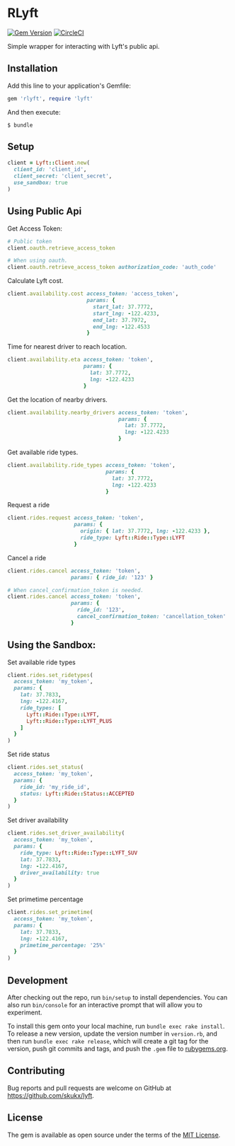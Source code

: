 # RLyft
[![Gem Version](https://badge.fury.io/rb/rlyft.svg)](https://badge.fury.io/rb/rlyft)
[![CircleCI](https://circleci.com/gh/skukx/rlyft.svg?style=shield)](https://circleci.com/gh/skukx/rlyft)

Simple wrapper for interacting with Lyft's public api.

## Installation

Add this line to your application's Gemfile:

```ruby
gem 'rlyft', require 'lyft'
```

And then execute:

    $ bundle

## Setup

```ruby
client = Lyft::Client.new(
  client_id: 'client_id',
  client_secret: 'client_secret',
  use_sandbox: true
)
```

## Using Public Api
Get Access Token:

```ruby
# Public token
client.oauth.retrieve_access_token

# When using oauth.
client.oauth.retrieve_access_token authorization_code: 'auth_code'
```

Calculate Lyft cost.

```ruby
client.availability.cost access_token: 'access_token',
                         params: {
                           start_lat: 37.7772,
                           start_lng: -122.4233,
                           end_lat: 37.7972,
                           end_lng: -122.4533
                         }
```

Time for nearest driver to reach location.

```ruby
client.availability.eta access_token: 'token',
                        params: {
                          lat: 37.7772,
                          lng: -122.4233
                        }
```

Get the location of nearby drivers.

```ruby
client.availability.nearby_drivers access_token: 'token',
                                   params: {
                                     lat: 37.7772,
                                     lng: -122.4233
                                   }
```

Get available ride types.

```ruby
client.availability.ride_types access_token: 'token',
                               params: {
                                 lat: 37.7772,
                                 lng: -122.4233
                               }
```

Request a ride
```ruby
client.rides.request access_token: 'token',
                     params: {
                       origin: { lat: 37.7772, lng: -122.4233 },
                       ride_type: Lyft::Ride::Type::LYFT
                     }
```

Cancel a ride
```ruby
client.rides.cancel access_token: 'token',
                    params: { ride_id: '123' }

# When cancel_confirmation_token is needed.
client.rides.cancel access_token: 'token',
                    params: {
                      ride_id: '123',
                      cancel_confirmation_token: 'cancellation_token'
                    }
```

## Using the Sandbox:

Set available ride types
```ruby
client.rides.set_ridetypes(
  access_token: 'my_token',
  params: {
    lat: 37.7833,
    lng: -122.4167,
    ride_types: [
      Lyft::Ride::Type::LYFT,
      Lyft::Ride::Type::LYFT_PLUS
    ]
  }
)
```

Set ride status
```ruby
client.rides.set_status(
  access_token: 'my_token',
  params: {
    ride_id: 'my_ride_id',
    status: Lyft::Ride::Status::ACCEPTED
  }
)
```

Set driver availability
```ruby
client.rides.set_driver_availability(
  access_token: 'my_token',
  params: {
    ride_type: Lyft::Ride::Type::LYFT_SUV
    lat: 37.7833,
    lng: -122.4167,
    driver_availability: true
  }
)
```

Set primetime percentage
```ruby
client.rides.set_primetime(
  access_token: 'my_token',
  params: {
    lat: 37.7833,
    lng: -122.4167,
    primetime_percentage: '25%'
  }
)
```

## Development

After checking out the repo, run `bin/setup` to install dependencies. You can also run `bin/console` for an interactive prompt that will allow you to experiment.

To install this gem onto your local machine, run `bundle exec rake install`. To release a new version, update the version number in `version.rb`, and then run `bundle exec rake release`, which will create a git tag for the version, push git commits and tags, and push the `.gem` file to [rubygems.org](https://rubygems.org).

## Contributing

Bug reports and pull requests are welcome on GitHub at https://github.com/skukx/lyft.


## License

The gem is available as open source under the terms of the [MIT License](http://opensource.org/licenses/MIT).
